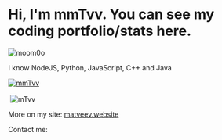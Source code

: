 <h1>Hi, I'm mmTvv. You can see my coding portfolio/stats here.</h1>
<p> <img src="https://komarev.com/ghpvc/?username=mmTvv" alt="moom0o" /> </p>
<p>I know NodeJS, Python, JavaScript, C++ and Java</p>
<p align="left"> <a href="https://github.com/ryo-ma/github-profile-trophy"><img src="https://github-profile-trophy.vercel.app/?username=mmTvv" alt="mmTvv" /></a> </p>


<p>&nbsp;<img align="center" src="https://github-readme-stats.vercel.app/api?username=mmTvv&show_icons=true&locale=en" alt="mTvv" /></p>
<p>More on my site: <a href='https://matveev.website'>matveev.website</a></p>
<p>Contact me: <a href="sendto://iam@matveev.website>iam@matveev.website</a></p>
